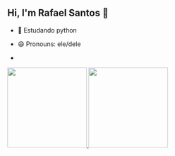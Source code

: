 ## Hi, I'm Rafael Santos 👋

- 🔭 Estudando python
- 😄 Pronouns: ele/dele

- <div>

<a href="https://github.com/rltldev">

<img height="180em" src="https://github-readme-stats.vercel.app/api?username=rltldev&show_icons=true&theme-dracula&include_all_commits=true&count_private=true" />

<img height="180em" src="https://github-readme-stats.vercel.app/api/top-langs/?username=rltldev&layout-compact&langs_count=16&theme=dracula"/>

</div>
